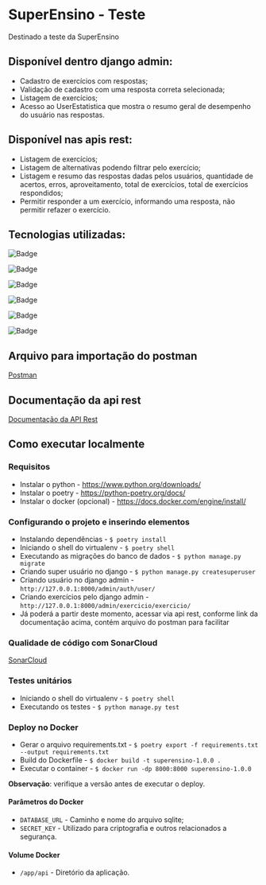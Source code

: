 # SuperEnsino - Teste

Destinado a teste da SuperEnsino

## Disponível dentro django admin:

* Cadastro de exercícios com respostas;
* Validação de cadastro com uma resposta correta selecionada;
* Listagem de exercícios;
* Acesso ao UserEstatistica que mostra o resumo geral de desempenho do usuário nas respostas.

## Disponível nas apis rest:

* Listagem de exercícios;
* Listagem de alternativas podendo filtrar pelo exercício;
* Listagem e resumo das respostas dadas pelos usuários, quantidade de acertos, erros, aproveitamento, total de
  exercícios, total de exercícios respondidos;
* Permitir responder a um exercício, informando uma resposta, não permitir refazer o exercício.

## Tecnologias utilizadas:

![Badge](https://img.shields.io/static/v1?label=python3&message=framework&color=red&style=for-the-badge&logo=PYTHON)

![Badge](https://img.shields.io/static/v1?label=django&message=framework&color=blue&style=for-the-badge&logo=DJANGO)

![Badge](https://img.shields.io/static/v1?label=sqlite&message=framework&color=orange&style=for-the-badge&logo=SQLITE)

![Badge](https://img.shields.io/static/v1?label=poetry&message=framework&color=green&style=for-the-badge&logo=POETRY)

![Badge](https://img.shields.io/static/v1?label=docker&message=framework&color=lightgray&style=for-the-badge&logo=DOCKER)

![Badge](https://img.shields.io/static/v1?label=sonarcloud&message=framework&color=lightgray&style=for-the-badge&logo=SONARCLOUD)

## Arquivo para importação do postman

[Postman](docs/superensino.postman_collection.json)

## Documentação da api rest

[Documentação da API Rest](https://documenter.getpostman.com/view/14915687/UVyn1JVj)

## Como executar localmente

### Requisitos

* Instalar o python - https://www.python.org/downloads/
* Instalar o poetry - https://python-poetry.org/docs/
* Instalar o docker (opcional) - https://docs.docker.com/engine/install/

### Configurando o projeto e inserindo elementos

* Instalando dependências - `$ poetry install`
* Iniciando o shell do virtualenv - `$ poetry shell`
* Executando as migrações do banco de dados - `$ python manage.py migrate`
* Criando super usuário no django - `$ python manage.py createsuperuser`
* Criando usuário no django admin - `http://127.0.0.1:8000/admin/auth/user/`
* Criando exercícios pelo django admin - `http://127.0.0.1:8000/admin/exercicio/exercicio/`
* Já poderá a partir deste momento, acessar via api rest, conforme link da documentação acima, contém arquivo do postman
  para facilitar

### Qualidade de código com SonarCloud

[SonarCloud](https://sonarcloud.io/project/overview?id=kaus999_superensino)

### Testes unitários

* Iniciando o shell do virtualenv - `$ poetry shell`
* Executando os testes - `$ python manage.py test`

### Deploy no Docker

* Gerar o arquivo requirements.txt - `$ poetry export -f requirements.txt --output requirements.txt`
* Build do Dockerfile - `$ docker build -t superensino-1.0.0 .`
* Executar o container - `$ docker run -dp 8000:8000 superensino-1.0.0`

**Observação**: verifique a versão antes de executar o deploy.

#### Parâmetros do Docker

* `DATABASE_URL` - Caminho e nome do arquivo sqlite;
* `SECRET_KEY` - Utilizado para criptografia e outros relacionados a segurança.

#### Volume Docker

* `/app/api` - Diretório da aplicação.



